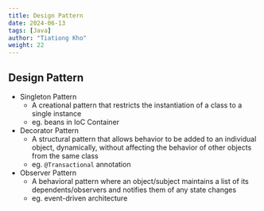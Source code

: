 ```yaml
---
title: Design Pattern
date: 2024-06-13
tags: [Java]
author: "Tiationg Kho"
weight: 22
---
```


## Design Pattern

- Singleton Pattern
    - A creational pattern that restricts the instantiation of a class to a single instance
    - eg. beans in IoC Container
- Decorator Pattern
    - A structural pattern that allows behavior to be added to an individual object, dynamically, without affecting the behavior of other objects from the same class
    - eg. `@Transactional` annotation
- Observer Pattern
    - A behavioral pattern where an object/subject maintains a list of its dependents/observers and notifies them of any state changes
    - eg. event-driven architecture